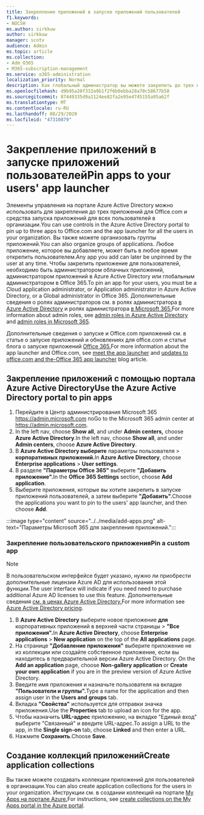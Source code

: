 ```yaml
---
title: Закрепление приложений в запуске приложений пользователей
f1.keywords:
- NOCSH
ms.author: sirkkuw
author: sirkkuw
manager: scotv
audience: Admin
ms.topic: article
ms.collection:
- Adm_O365
- M365-subscription-management
ms.service: o365-administration
localization_priority: Normal
description: Как глобальный администратор вы можете закрепить до трех приложений в запуске приложений пользователей.
ms.openlocfilehash: d9b95a20f332a9b1f2f6b0ebba28a70c58677b58
ms.sourcegitcommit: 87449335d9a1124ee82fa2e95e4745155a95a62f
ms.translationtype: MT
ms.contentlocale: ru-RU
ms.lasthandoff: 08/29/2020
ms.locfileid: "47310879"
---
```

# <a name="pin-apps-to-your-users-app-launcher"></a><span data-ttu-id="5b911-103">Закрепление приложений в запуске приложений пользователей</span><span class="sxs-lookup"><span data-stu-id="5b911-103">Pin apps to your users' app launcher</span></span>

<span data-ttu-id="5b911-104">Элементы управления на портале Azure Active Directory можно использовать для закрепления до трех приложений для Office.com и средства запуска приложений для всех пользователей в организации.</span><span class="sxs-lookup"><span data-stu-id="5b911-104">You can use controls in the Azure Active Directory portal to pin up to three apps to Office.com and the app launcher for all the users in your organization.</span></span> <span data-ttu-id="5b911-105">Вы также можете организовать группы приложений.</span><span class="sxs-lookup"><span data-stu-id="5b911-105">You can also organize groups of applications.</span></span> <span data-ttu-id="5b911-106">Любое приложение, которое вы добавляете, может быть в любое время открепить пользователем.</span><span class="sxs-lookup"><span data-stu-id="5b911-106">Any app you add can later be unpinned by the user at any time.</span></span> <span data-ttu-id="5b911-107">Чтобы закрепить приложение для пользователей, необходимо быть администратором облачных приложений, администратором приложений в Azure Active Directory или глобальным администратором в Office 365.</span><span class="sxs-lookup"><span data-stu-id="5b911-107">To pin an app for your users, you must be a Cloud application administrator, or Application administrator in Azure Active Directory, or a Global administrator in Office 365.</span></span> <span data-ttu-id="5b911-108">Дополнительные сведения о ролях администраторов см. в ролях администратора [в Azure Active Directory](https://docs.microsoft.com/azure/active-directory/users-groups-roles/directory-assign-admin-roles) и ролях администратора [в Microsoft 365.](../add-users/about-admin-roles.md)</span><span class="sxs-lookup"><span data-stu-id="5b911-108">For more information about admin roles, see [admin roles in Azure Active Directory](https://docs.microsoft.com/azure/active-directory/users-groups-roles/directory-assign-admin-roles) and [admin roles in Microsoft 365](../add-users/about-admin-roles.md).</span></span> 

<span data-ttu-id="5b911-109">Дополнительные сведения о запуске и Office.com приложений [](https://support.microsoft.com/office/79f12104-6fed-442f-96a0-eb089a3f476a) см. в статье о запуске приложений и обновлениях для office.com и статье блога о запуске приложений [Office 365.](https://techcommunity.microsoft.com/t5/office-365-blog/updates-to-office-com-and-the-office-365-app-launcher/ba-p/1150503)</span><span class="sxs-lookup"><span data-stu-id="5b911-109">For more information about the app launcher and Office.com, see [meet the app launcher](https://support.microsoft.com/office/79f12104-6fed-442f-96a0-eb089a3f476a) and [updates to office.com and the-Office 365 app launcher](https://techcommunity.microsoft.com/t5/office-365-blog/updates-to-office-com-and-the-office-365-app-launcher/ba-p/1150503) blog article.</span></span>

## <a name="use-the-azure-active-directory-portal-to-pin-apps"></a><span data-ttu-id="5b911-110">Закрепление приложений с помощью портала Azure Active Directory</span><span class="sxs-lookup"><span data-stu-id="5b911-110">Use the Azure Active Directory portal to pin apps</span></span>

1. <span data-ttu-id="5b911-111">Перейдите в Центр администрирования Microsoft 365 <a href="https://go.microsoft.com/fwlink/p/?linkid=2024339" target="_blank">https://admin.microsoft.com</a> по</span><span class="sxs-lookup"><span data-stu-id="5b911-111">Go to the Microsoft 365 admin center at <a href="https://go.microsoft.com/fwlink/p/?linkid=2024339" target="_blank">https://admin.microsoft.com</a>.</span></span>
2. <span data-ttu-id="5b911-112">In the left nav, choose **Show all**, and under **Admin centers,** choose **Azure Active Directory**.</span><span class="sxs-lookup"><span data-stu-id="5b911-112">In the left nav, choose **Show all**, and under **Admin centers**, choose **Azure Active Directory**.</span></span>
3. <span data-ttu-id="5b911-113">В **Azure Active Directory выберите** параметры пользователя   >  **корпоративных приложений.**</span><span class="sxs-lookup"><span data-stu-id="5b911-113">In **Azure Active Directory**, choose **Enterprise applications** > **User settings**.</span></span>
4. <span data-ttu-id="5b911-114">В разделе **"Параметры Office 365"** выберите **"Добавить приложение".**</span><span class="sxs-lookup"><span data-stu-id="5b911-114">In the **Office 365 Settings** section, choose **Add application**.</span></span>
5. <span data-ttu-id="5b911-115">Выберите приложения, которые вы хотите закрепить в запуске приложений пользователей, а затем выберите **"Добавить".**</span><span class="sxs-lookup"><span data-stu-id="5b911-115">Choose the applications you want to pin to the users' app launcher, and then choose **Add**.</span></span>

:::image type="content" source="../../media/add-apps.png" alt-text="Параметры Microsoft 365 для закрепления приложений.":::

### <a name="pin-a-custom-app"></a><span data-ttu-id="5b911-117">Закрепление пользовательского приложения</span><span class="sxs-lookup"><span data-stu-id="5b911-117">Pin a custom app</span></span>

> [!NOTE]
> <span data-ttu-id="5b911-118">В пользовательском интерфейсе будет указано, нужно ли приобрести дополнительные лицензии Azure AD для использования этой функции.</span><span class="sxs-lookup"><span data-stu-id="5b911-118">The user interface will indicate if you need need to purchase additional Azure AD licenses to use this feature.</span></span> <span data-ttu-id="5b911-119">Дополнительные сведения [см. в ценах Azure Active Directory.](https://azure.microsoft.com/pricing/details/active-directory/)</span><span class="sxs-lookup"><span data-stu-id="5b911-119">For more information see [Azure Active Directory pricing](https://azure.microsoft.com/pricing/details/active-directory/).</span></span>

1. <span data-ttu-id="5b911-120">В **Azure Active Directory** выберите новое приложение **для** корпоративных приложений в верхней части страницы  >   **"Все приложения".**</span><span class="sxs-lookup"><span data-stu-id="5b911-120">In **Azure Active Directory**, choose **Enterprise applications** > **New application** on the top of the **All applications** page.</span></span>
2. <span data-ttu-id="5b911-121">На странице **"Добавление приложения"** выберите приложение  не из коллекции или создайте собственное приложение, если вы находитесь в предварительной версии Azure Active Directory. </span><span class="sxs-lookup"><span data-stu-id="5b911-121">On the **Add an application** page, choose **Non-gallery application** or **Create your own application** if you are in the preview version of Azure Active Directory.</span></span> 
3. <span data-ttu-id="5b911-122">Введите имя приложения и назначьте пользователя на вкладке **"Пользователи и группы".**</span><span class="sxs-lookup"><span data-stu-id="5b911-122">Type a name for the application and then assign user in the **Users and groups** tab.</span></span>
4. <span data-ttu-id="5b911-123">Вкладка **"Свойства"** используется для отправки значка приложения.</span><span class="sxs-lookup"><span data-stu-id="5b911-123">Use the **Properties** tab to upload an icon for the app.</span></span>
5. <span data-ttu-id="5b911-124">Чтобы назначить **URL-адрес** приложению, на вкладке  "Единый вход" выберите "Связанный" и введите URL-адрес.</span><span class="sxs-lookup"><span data-stu-id="5b911-124">To assign a URL to the app, in the **Single sign-on** tab, choose **Linked** and then enter a URL.</span></span>
6. <span data-ttu-id="5b911-125">Нажмите **Сохранить**.</span><span class="sxs-lookup"><span data-stu-id="5b911-125">Choose **Save**.</span></span>

## <a name="create-application-collections"></a><span data-ttu-id="5b911-126">Создание коллекций приложений</span><span class="sxs-lookup"><span data-stu-id="5b911-126">Create application collections</span></span>

<span data-ttu-id="5b911-127">Вы также можете создавать коллекции приложений для пользователей в организации.</span><span class="sxs-lookup"><span data-stu-id="5b911-127">You can also create application collections for the users in your organization.</span></span> <span data-ttu-id="5b911-128">Инструкции см. в создании коллекций на портале [My Apps на портале Azure.](https://docs.microsoft.com/azure/active-directory/manage-apps/access-panel-collections)</span><span class="sxs-lookup"><span data-stu-id="5b911-128">For instructions, see [create collections on the My Apps portal in the Azure portal](https://docs.microsoft.com/azure/active-directory/manage-apps/access-panel-collections).</span></span>
